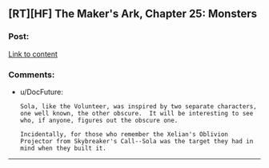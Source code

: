 ## [RT][HF] The Maker's Ark, Chapter 25: Monsters

### Post:

[Link to content](http://docfuture.tumblr.com/post/147228622396/the-makers-ark-chapter-25)

### Comments:

- u/DocFuture:
  ```
  Sola, like the Volunteer, was inspired by two separate characters, one well known, the other obscure.  It will be interesting to see who, if anyone, figures out the obscure one.

  Incidentally, for those who remember the Xelian's Oblivion Projector from Skybreaker's Call--Sola was the target they had in mind when they built it.
  ```

---

